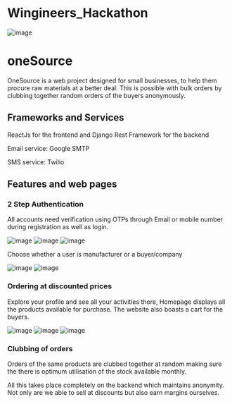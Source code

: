 # Wingineers_Hackathon
![image](https://user-images.githubusercontent.com/80095817/146841287-f9afb8e0-fabf-4176-83d3-8291ffa91d1d.png)

# oneSource

OneSource is a web project designed for small businesses, to help them procure raw materials at a better deal. This is possible with bulk orders by clubbing together random orders of the buyers anonymously.  

## Frameworks and Services

ReactJs for the frontend and Django Rest Framework for the backend

Email service: Google SMTP 

SMS service: Twilio

## Features and web pages

### 2 Step Authentication
All accounts need verification using OTPs through Email or mobile number during registration as well as login.

![image](https://user-images.githubusercontent.com/80095817/146838377-a0300bd6-c71d-4dbd-860b-0ca6abbaf5f6.png)
![image](https://user-images.githubusercontent.com/80095817/146838326-62af56c0-3541-4ba1-a964-fcf8bac6638e.png)
![image](https://user-images.githubusercontent.com/80095817/146838277-1e5ecce0-0e31-44db-981b-64158289b190.png)

Choose whether a user is manufacturer or a buyer/company

![image](https://user-images.githubusercontent.com/80095817/146839361-2561d8d8-33a7-4772-9880-4f67f2151999.png)
![image](https://user-images.githubusercontent.com/80095817/146839403-a612bfaa-b45d-4078-823a-fa6dc147ed98.png)

### Ordering at discounted prices
Explore your profile and see all your activities there, Homepage displays all the products available for purchase.
The website also boasts a cart for the buyers.

![image](https://user-images.githubusercontent.com/80095817/146839622-da51efce-5156-4b35-ad57-4478bb2165c8.png)
![image](https://user-images.githubusercontent.com/80095817/146840076-9abf5f62-8e8a-4d88-aae3-abcf6a1d92ff.png)
![image](https://user-images.githubusercontent.com/80095817/146840193-24167c61-286c-49b9-bf79-51632877a4c6.png)

### Clubbing of orders
Orders of the same products are clubbed together at random making sure the there is optimum utilisation of the stock available monthly.

All this takes place completely on the backend which maintains anonymity. Not only are we able to sell at discounts but also earn margins ourselves.

